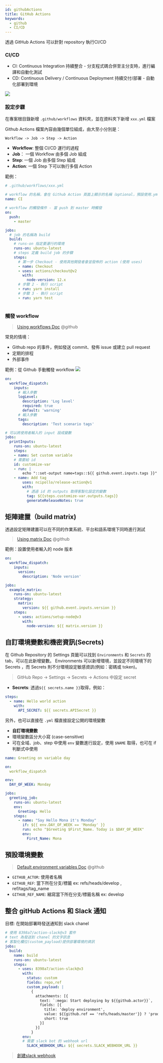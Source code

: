 ```yaml
---
id: githubActions
title: GitHub Actions 
keywords:
  - github
  - CI/CD
---
```


透過 GitHub Actions 可以針對 repository 執行CI/CD 

### CI/CD 
- CI: Continuous Integration 持續整合 - 分支程式碼合併至主分支時，進行編譯和自動化測試
- CD: Continuous Delivery / Continuous Deployment 持續交付/部署 - 自動化部署到環境

![](https://i.imgur.com/nIOL9X4.png)


### 設定步驟
在專案根目錄新增 `.github/workflows` 資料夾，並在資料夾下新增 `xxx.yml` 檔案

Github Actions 檔案內容由幾個單位組成，由大至小分別是：
```
Workflow -> Job -> Step -> Action
```
- **Workflow**: 整個 CI/CD 運行的過程
- **Job**： 一個 Workflow 由多個 Job 組成
- **Step**: 一個 Job 由多個 Step 組成
- **Action**: 一個 Step 下可以執行多個 Action 

範例：
```yml
# .github/workflows/xxx.yml
 
# workflow 的名稱，會在 Github Action 頁面上顯示的名稱（optional，預設使用.yml檔的檔名）
name: CI

# workflow 的觸發條件 - 當 push 到 master 時觸發
on: 
  push: 
    - master 

jobs:
  # job 的名稱為 build
  build:
    # runs-on 指定要運行的環境
    runs-on: ubuntu-latest
    # steps 定義 build job 的步驟 
    steps:
      # 第一步 Checkout - 使用其他開發者會並發佈的 action (使用 uses)
      - name: Checkout
      - uses: actions/checkout@v2
        with:
          node-version: 12.x
      # 步驟 2 - 執行 script 
      - run: yarn install
      # 步驟 3 - 執行 script
      - run: yarn test
 
```

### 觸發 workflow 
> [Using workflows Doc](https://docs.github.com/en/actions/using-workflows#triggering-a-workflow-with-events) @github

常見的情境：
- Github repo 的事件，例如發送 commit、發佈 issue 或建立 pull request
- 定期的排程
- 外部事件

範例：從 Github 手動觸發 workflow
![](https://i.imgur.com/v0rLnDm.png)

```yml
on: 
  workflow_dispatch:
    inputs:
      # 輸入參數
      logLevel:
        description: 'Log level'     
        required: true
        default: 'warning'
      # 輸入參數
      tags:
        description: 'Test scenario tags'  

# 可以將使用者輸入的 input 設成變數
jobs:
  printInputs:
    runs-on: ubuntu-latest
    steps:
    - name: Set custom variable
    # 需要給 id
    id: customize-var
    - run: |
        echo "::set-output name=tags::${{ github.event.inputs.tags }}"
    - name: Add tag
        uses: ncipollo/release-action@v1
        with:
          # 透過 id 的 outputs 取得客製化設定的變數
          tag: ${{steps.customize-var.outputs.tags}}
          generateReleaseNotes: true
```

## 矩陣建置（build matrix)

透過設定矩陣建置可以在不同的作業系統、平台和語系環境下同時進行測試

> [Using matrix Doc](https://docs.github.com/en/actions/using-jobs/using-a-matrix-for-your-jobs) @github


範例：設置使用者輸入的 node 版本
```yml
on:
  workflow_dispatch:
    inputs:
      version: 
        description: 'Node version'   

jobs:
  example_matrix:
    runs-on: ubuntu-latest
    strategy:
      matrix:
        version: ${{ github.event.inputs.version }}
    steps:
      - uses: actions/setup-node@v3
        with:
          node-version: ${{ matrix.version }}
```
## 自訂環境變數和機密資訊(Secrets)

在 Github Repository 的 Settings 頁籤可以找到 `Environments` 和 `Secrets` 的 tab，可以在此新增變數。 Environments 可以新增環境，並設定不同環境下的 Secrets ，而 Secrets 則不分環境設定敏感資訊(例如：密碼或 token)。 

> GitHub Repo -> Settings → Secrets → Actions 中設定 secret

- **Secrets**: 透過`${{ secrets.name }}`取得，例如：
```yml
steps:
  - name: Hello world action
    with: 
      API_SECRET: ${{ secrets.APISecret }}
```

另外，也可以直接在 `.yml` 檔直接設定公開的環境變數
 
- **自訂環境變數** 
- 環境變數區分大小寫 (case-sensitive)
- 可在全域、job、step 中使用 `env` 變數進行設定，使用 `$NAME` 取得，也可在 if 判斷式中使用 

```yml
name: Greeting on variable day

on:
  workflow_dispatch

env:
  DAY_OF_WEEK: Monday

jobs:
  greeting_job:
    runs-on: ubuntu-latest
    env:
      Greeting: Hello
    steps:
      - name: "Say Hello Mona it's Monday"
        if: ${{ env.DAY_OF_WEEK == 'Monday' }}
        run: echo "$Greeting $First_Name. Today is $DAY_OF_WEEK"
        env:
          First_Name: Mona
```

## 預設環境變數

> [Default environment variables Doc](https://docs.github.com/en/actions/learn-github-actions/environment-variables#default-environment-variables) @github

- `GITHUB_ACTOR`: 使用者名稱
- `GITHUB_REF`:  當下所在分支/標籤 ex: refs/heads/develop , ref/tags/tag_name
- `GITHUB_REF_NAME`: 縮寫當下所在分支/標籤名稱 ex: develop

## 整合 gitHub Actions 和 Slack 通知
目標: 在開始部署時發送通知到 slack chanel 

```yml
# 使用 8398a7/action-slack@v3 套件
# text 為發送到 chanel 的文字訊息
# 客製化欄位(custom_payload)提供部署環境的資訊  
jobs:
  build:
    name: build
    runs-on: ubuntu-latest
    steps:
      - uses: 8398a7/action-slack@v3
        with:
          status: custom
          fields: repo,ref
          custom_payload: |
            {
              attachments: [{
                text: `:mega: Start deploying by ${{github.actor}}`,
                fields: [{
                  title: 'deploy environment',
                  value: ${{github.ref == 'refs/heads/master'}} ? 'prod' : 'env',
                  short: true
                }]
              }]
            }  
        env:
        # 需要 slack bot 的 webhook url 
          SLACK_WEBHOOK_URL: ${{ secrets.SLACK_WEBHOOK_URL }}
```
> [創建slack webhook](https://slack.com/help/articles/360041352714-Create-more-advanced-workflows-using-webhooks)




